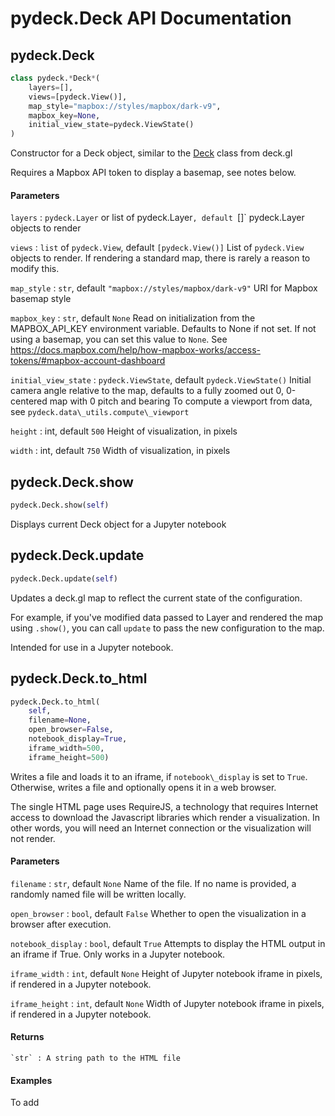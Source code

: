 pydeck.Deck API Documentation
==========

## pydeck.Deck

```python
class pydeck.*Deck*(
    layers=[],
    views=[pydeck.View()],
    map_style="mapbox://styles/mapbox/dark-v9",
    mapbox_key=None, 
    initial_view_state=pydeck.ViewState()
)
```

Constructor for a Deck object, similar to the [Deck](https://deck.gl/#/documentation/deckgl-api-reference/deck) class from deck.gl

Requires a Mapbox API token to display a basemap, see notes below.

#### Parameters

`layers` : `pydeck.Layer` or list of pydeck.Layer`, default `[]`
    pydeck.Layer objects to render

`views` : `list` of `pydeck.View`, default `[pydeck.View()]`
    List of `pydeck.View` objects to render. If rendering a standard map, there is rarely a reason to modify this.

`map_style` : `str`, default `"mapbox://styles/mapbox/dark-v9"`
    URI for Mapbox basemap style

`mapbox_key` : `str`, default `None`
    Read on initialization from the MAPBOX_API_KEY environment variable. Defaults to None if not set.
    If not using a basemap, you can set this value to `None`.
    See https://docs.mapbox.com/help/how-mapbox-works/access-tokens/#mapbox-account-dashboard

`initial_view_state` : `pydeck.ViewState`, default `pydeck.ViewState()`
    Initial camera angle relative to the map, defaults to a fully zoomed out 0, 0-centered map with 0 pitch and bearing
    To compute a viewport from data, see `pydeck.data\_utils.compute\_viewport`

`height` : int, default `500`
    Height of visualization, in pixels

`width` : int, default `750`
    Width of visualization, in pixels

## pydeck.Deck.show

```python
pydeck.Deck.show(self)
```

Displays current Deck object for a Jupyter notebook

## pydeck.Deck.update

```python
pydeck.Deck.update(self)
```

Updates a deck.gl map to reflect the current state of the configuration.

For example, if you've modified data passed to Layer and rendered the map using `.show()`,
you can call `update` to pass the new configuration to the map.

Intended for use in a Jupyter notebook.

## pydeck.Deck.to\_html

```python
pydeck.Deck.to_html(
    self,
    filename=None,
    open_browser=False,
    notebook_display=True,
    iframe_width=500,
    iframe_height=500)
```
Writes a file and loads it to an iframe, if `notebook\_display` is set to `True`.
Otherwise, writes a file and optionally opens it in a web browser.

The single HTML page uses RequireJS, a technology that requires
Internet access to download the Javascript libraries which render a visualization.
In other words, you will need an Internet connection or the visualization will
not render.

#### Parameters

`filename` : `str`, default `None`
    Name of the file. If no name is provided, a randomly named file will be written locally.

`open_browser` : `bool`, default `False`
    Whether to open the visualization in a browser after execution.

`notebook_display` : `bool`, default `True`
    Attempts to display the HTML output in an iframe if True. Only works in a Jupyter notebook.

`iframe_width` : `int`, default `None`
    Height of Jupyter notebook iframe in pixels, if rendered in a Jupyter notebook.

`iframe_height` : `int`, default `None`
    Width of Jupyter notebook iframe in pixels, if rendered in a Jupyter notebook.



#### Returns
    `str` : A string path to the HTML file

#### Examples

To add
